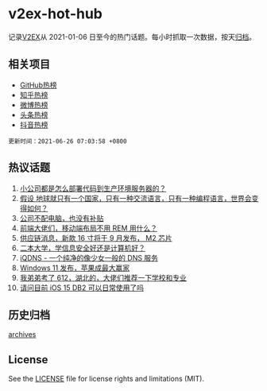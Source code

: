 # v2ex-hot-hub

 记录[V2EX](https://www.v2ex.com/)从 2021-01-06 日至今的热门话题。每小时抓取一次数据，按天[归档](archives)。
 
 ## 相关项目

- [GitHub热榜](https://github.com/snaildev/github-hot-hub)
- [知乎热榜](https://github.com/snaildev/zhihu-hot-hub)
- [微博热榜](https://github.com/snaildev/weibo-hot-hub)
- [头条热榜](https://github.com/snaildev/toutiao-hot-hub)
- [抖音热榜](https://github.com/snaildev/douyin-hot-hub)


 `更新时间：2021-06-26 07:03:58 +0800`

## 热议话题

1. [小公司都是怎么部署代码到生产环境服务器的？](https://www.v2ex.com/t/785777)
1. [假设 地球就只有一个国家，只有一种交流语言，只有一种编程语言，世界会变得如何？](https://www.v2ex.com/t/785709)
1. [公司不配电脑，也没有补贴](https://www.v2ex.com/t/785769)
1. [前端大佬们，移动端布局不用 REM 用什么？](https://www.v2ex.com/t/785701)
1. [供应链消息，新款 16 寸将于 9 月发布， M2 芯片](https://www.v2ex.com/t/785749)
1. [二本大学，学信息安全好还是计算机好？](https://www.v2ex.com/t/785811)
1. [iQDNS - 一个纯净的像少女一般的 DNS 服务](https://www.v2ex.com/t/785666)
1. [Windows 11 发布，苹果成最大赢家](https://www.v2ex.com/t/785758)
1. [我弟弟考了 612，湖北的，大佬们推荐一下学校和专业](https://www.v2ex.com/t/785696)
1. [请问目前 iOS 15 DB2 可以日常使用了吗](https://www.v2ex.com/t/785687)

## 历史归档

[archives](archives)

## License

See the [LICENSE](LICENSE) file for license rights and limitations (MIT).
